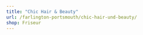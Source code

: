 ```yaml
---
title: "Chic Hair & Beauty"
url: /farlington-portsmouth/chic-hair-und-beauty/
shop: Friseur
---
```

